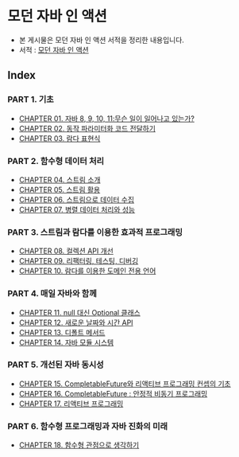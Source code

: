 # 모던 자바 인 액션

* 본 게시물은 모던 자바 인 액션 서적을 정리한 내용입니다.
* 서적 : [모던 자바 인 액션](http://www.yes24.com/Product/Goods/77125987)

## Index

### PART 1. 기초

* [CHAPTER 01. 자바 8, 9, 10, 11:무슨 일이 일어나고 있는가?](https://github.com/parkhanbeen/study/blob/master/modern-java-in-action/src/main/java/com/pakrhanbeen/modernjavainaction/chapter01/%EC%A0%95%EB%A6%AC/chapter01.%20%EC%9E%90%EB%B0%94%208%2C%209%2C%2010%2C%2011%20:%20%EB%AC%B4%EC%8A%A8%20%EC%9D%BC%EC%9D%B4%20%EC%9D%BC%EC%96%B4%EB%82%98%EA%B3%A0%20%EC%9E%88%EB%8A%94%EA%B0%80%3F.md)
* [CHAPTER 02. 동작 파라미터화 코드 전달하기](https://github.com/parkhanbeen/study/blob/master/modern-java-in-action/src/main/java/com/pakrhanbeen/modernjavainaction/chapter02/%EC%A0%95%EB%A6%AC/chapter02.%EB%8F%99%EC%9E%91%20%ED%8C%8C%EB%9D%BC%EB%AF%B8%ED%84%B0%ED%99%94%20%EC%BD%94%EB%93%9C%20%EC%A0%84%EB%8B%AC%ED%95%98%EA%B8%B0.md)
* [CHAPTER 03. 람다 표현식](https://github.com/parkhanbeen/study/blob/master/modern-java-in-action/src/main/java/com/pakrhanbeen/modernjavainaction/chapter03/%EC%A0%95%EB%A6%AC/chapter03.%20%EB%9E%8C%EB%8B%A4%20%ED%91%9C%ED%98%84%EC%8B%9D.md)


### PART 2. 함수형 데이터 처리

* [CHAPTER 04. 스트림 소개](https://github.com/parkhanbeen/study/blob/master/modern-java-in-action/src/main/java/com/pakrhanbeen/modernjavainaction/chapter04/%EC%A0%95%EB%A6%AC/chapter04.%20%EC%8A%A4%ED%8A%B8%EB%A6%BC%20%EC%86%8C%EA%B0%9C.md#%EC%8A%A4%ED%8A%B8%EB%A6%BC-%EC%86%8C%EA%B0%9C)
* [CHAPTER 05. 스트림 활용](https://github.com/parkhanbeen/study/blob/master/modern-java-in-action/src/main/java/com/pakrhanbeen/modernjavainaction/chapter05/%EC%A0%95%EB%A6%AC/chapter05.%20%EC%8A%A4%ED%8A%B8%EB%A6%BC%20%ED%99%9C%EC%9A%A9.md#%EC%8A%A4%ED%8A%B8%EB%A6%BC-%ED%99%9C%EC%9A%A9)
* [CHAPTER 06. 스트림으로 데이터 수집](https://github.com/parkhanbeen/study/blob/master/modern-java-in-action/src/main/java/com/pakrhanbeen/modernjavainaction/chapter06/%EC%A0%95%EB%A6%AC/chapter06.%20%EC%8A%A4%ED%8A%B8%EB%A6%BC%EC%9C%BC%EB%A1%9C%20%EB%8D%B0%EC%9D%B4%ED%84%B0%20%EC%88%98%EC%A7%91.md#%EC%8A%A4%ED%8A%B8%EB%A6%BC%EC%9C%BC%EB%A1%9C-%EB%8D%B0%EC%9D%B4%ED%84%B0-%EC%88%98%EC%A7%91)
* [CHAPTER 07. 병렬 데이터 처리와 성능](https://github.com/parkhanbeen/study/blob/master/modern-java-in-action/src/main/java/com/pakrhanbeen/modernjavainaction/chapter07/%EC%A0%95%EB%A6%AC/chapter07.%20%EB%B3%91%EB%A0%AC%20%EB%8D%B0%EC%9D%B4%ED%84%B0%20%EC%B2%98%EB%A6%AC%EC%99%80%20%EC%84%B1%EB%8A%A5.md#%EB%B3%91%EB%A0%AC-%EB%8D%B0%EC%9D%B4%ED%84%B0-%EC%B2%98%EB%A6%AC%EC%99%80-%EC%84%B1%EB%8A%A5)

### PART 3. 스트림과 람다를 이용한 효과적 프로그래밍

* [CHAPTER 08. 컬렉션 API 개선](https://github.com/parkhanbeen/study/blob/master/modern-java-in-action/src/main/java/com/pakrhanbeen/modernjavainaction/chapter08/%EC%A0%95%EB%A6%AC/chapter08.%20%EC%BB%AC%EB%A0%89%EC%85%98%20API%20%EA%B0%9C%EC%84%A0.md#%EC%BB%AC%EB%A0%89%EC%85%98-api-%EA%B0%9C%EC%84%A0)
* [CHAPTER 09. 리팩터링, 테스팅, 디버깅](https://github.com/parkhanbeen/study/blob/master/modern-java-in-action/src/main/java/com/pakrhanbeen/modernjavainaction/chapter09/%EC%A0%95%EB%A6%AC/chapter09.%20%EB%A6%AC%ED%8E%99%ED%84%B0%EB%A7%81%2C%20%ED%85%8C%EC%8A%A4%ED%8C%85%2C%20%EB%94%94%EB%B2%84%EA%B9%85.md#%EB%A6%AC%ED%8C%A9%ED%84%B0%EB%A7%81-%ED%85%8C%EC%8A%A4%ED%8C%85-%EB%94%94%EB%B2%84%EA%B9%85)
* [CHAPTER 10. 람다를 이용한 도메인 전용 언어](https://github.com/parkhanbeen/study/blob/master/modern-java-in-action/src/main/java/com/pakrhanbeen/modernjavainaction/chapter10/%EC%A0%95%EB%A6%AC/chapter10.%20%EB%9E%8C%EB%8B%A4%EB%A5%BC%20%EC%9D%B4%EC%9A%A9%ED%95%9C%20%EB%8F%84%EB%A9%94%EC%9D%B8%20%EC%A0%84%EC%9A%A9%20%EC%96%B8%EC%96%B4.md#%EB%9E%8C%EB%8B%A4%EB%A5%BC-%EC%9D%B4%EC%9A%A9%ED%95%9C-%EB%8F%84%EB%A9%94%EC%9D%B8-%EC%A0%84%EC%9A%A9-%EC%96%B8%EC%96%B4)

### PART 4. 매일 자바와 함께

* [CHAPTER 11. null 대신 Optional 클래스](https://github.com/parkhanbeen/study/blob/master/modern-java-in-action/src/main/java/com/pakrhanbeen/modernjavainaction/chapter11/%EC%A0%95%EB%A6%AC/chapter11.%20null%20%EB%8C%80%EC%8B%A0%20Optional%20%ED%81%B4%EB%9E%98%EC%8A%A4.md)
* [CHAPTER 12. 새로운 날짜와 시간 API](https://github.com/parkhanbeen/study/blob/master/modern-java-in-action/src/main/java/com/pakrhanbeen/modernjavainaction/chapter12/%EC%A0%95%EB%A6%AC/chapter12.%20%EC%83%88%EB%A1%9C%EC%9A%B4%20%EB%82%A0%EC%A7%9C%EC%99%80%20%EC%8B%9C%EA%B0%84%20API.md#%EC%83%88%EB%A1%9C%EC%9A%B4-%EB%82%A0%EC%A7%9C%EC%99%80-%EC%8B%9C%EA%B0%84-api)
* [CHAPTER 13. 디폴트 메서드](https://github.com/parkhanbeen/study/blob/master/modern-java-in-action/src/main/java/com/pakrhanbeen/modernjavainaction/chapter13/%EC%A0%95%EB%A6%AC/chapter13.%20%EB%94%94%ED%8F%B4%ED%8A%B8%20%EB%A9%94%EC%84%9C%EB%93%9C.md#%EB%94%94%ED%8F%B4%ED%8A%B8-%EB%A9%94%EC%84%9C%EB%93%9C)
* [CHAPTER 14. 자바 모듈 시스템](https://github.com/parkhanbeen/study/blob/master/modern-java-in-action/src/main/java/com/pakrhanbeen/modernjavainaction/chapter14/%EC%A0%95%EB%A6%AC/chapter14.%20%EC%9E%90%EB%B0%94%20%EB%AA%A8%EB%93%88%20%EC%8B%9C%EC%8A%A4%ED%85%9C.md#%EC%9E%90%EB%B0%94-%EB%AA%A8%EB%93%88-%EC%8B%9C%EC%8A%A4%ED%85%9C)

### PART 5. 개선된 자바 동시성

* [CHAPTER 15. CompletableFuture와 리액티브 프로그래밍 컨셉의 기초](https://github.com/parkhanbeen/study/blob/master/modern-java-in-action/src/main/java/com/pakrhanbeen/modernjavainaction/chapter15/%EC%A0%95%EB%A6%AC/chapter15.%20CompletableFuture%EC%99%80%20%EB%A6%AC%EC%95%A1%ED%8B%B0%EB%B8%8C%20%ED%94%84%EB%A1%9C%EA%B7%B8%EB%9E%98%EB%B0%8D%20%EC%BB%A8%EC%85%89%EC%9D%98%20%EA%B8%B0%EC%B4%88.md#completablefuture%EC%99%80-%EB%A6%AC%EC%95%A1%ED%8B%B0%EB%B8%8C-%ED%94%84%EB%A1%9C%EA%B7%B8%EB%9E%98%EB%B0%8D-%EC%BB%A8%EC%85%89%EC%9D%98-%EA%B8%B0%EC%B4%88)
* [CHAPTER 16. CompletableFuture : 안정적 비동기 프로그래밍](https://github.com/parkhanbeen/study/blob/master/modern-java-in-action/src/main/java/com/pakrhanbeen/modernjavainaction/chapter16/%EC%A0%95%EB%A6%AC/chapter16.%20CompletableFuture%20%3A%20%EC%95%88%EC%A0%95%EC%A0%81%20%EB%B9%84%EB%8F%99%EA%B8%B0%20%ED%94%84%EB%A1%9C%EA%B7%B8%EB%9E%98%EB%B0%8D.md#completablefuture%EC%99%80-%EB%A6%AC%EC%95%A1%ED%8B%B0%EB%B8%8C-%ED%94%84%EB%A1%9C%EA%B7%B8%EB%9E%98%EB%B0%8D-%EC%BB%A8%EC%85%89%EC%9D%98-%EA%B8%B0%EC%B4%88)
* [CHAPTER 17. 리액티브 프로그래밍](https://github.com/parkhanbeen/study/blob/master/modern-java-in-action/src/main/java/com/pakrhanbeen/modernjavainaction/chapter17/%EC%A0%95%EB%A6%AC/chapter17.%20%EB%A6%AC%EC%95%A1%ED%8B%B0%EB%B8%8C%20%ED%94%84%EB%A1%9C%EA%B7%B8%EB%9E%98%EB%B0%8D.md#%EB%A6%AC%EC%95%A1%ED%8B%B0%EB%B8%8C-%ED%94%84%EB%A1%9C%EA%B7%B8%EB%9E%98%EB%B0%8D)

### PART 6. 함수형 프로그래밍과 자바 진화의 미래

* [CHAPTER 18. 함수형 관점으로 생각하기](https://github.com/parkhanbeen/study/blob/master/modern-java-in-action/src/main/java/com/pakrhanbeen/modernjavainaction/chapter18/%EC%A0%95%EB%A6%AC/chapter18.%20%ED%95%A8%EC%88%98%ED%98%95%20%EA%B4%80%EC%A0%90%EC%9C%BC%EB%A1%9C%20%EC%83%9D%EA%B0%81%ED%95%98%EA%B8%B0.md#%ED%95%A8%EC%88%98%ED%98%95-%EA%B4%80%EC%A0%90%EC%9C%BC%EB%A1%9C-%EC%83%9D%EA%B0%81%ED%95%98%EA%B8%B0)
